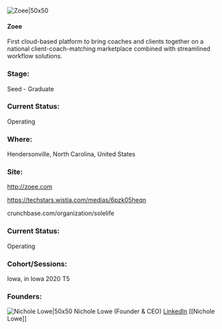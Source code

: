 

![Zoee|50x50](https://apimg.techstars.com/connect/images/image_files/614a1710bf114b315abbbd33/original/mstile-310x310.png)

#### Zoee
First cloud-based platform to bring coaches and clients together on a national client-coach-matching marketplace combined with streamlined workflow solutions.

### Stage: 
Seed - Graduate 

### Current Status: 
Operating

### Where:
Hendersonville, North Carolina, United States

### Site:
http://zoee.com

https://techstars.wistia.com/medias/6pzk05heqn

crunchbase.com/organization/solelife

### Current Status: 
Operating

### Cohort/Sessions: 
Iowa, in Iowa 2020 T5

### Founders: 

![Nichole Lowe|50x50](https://apimg.techstars.com/connect/images/image_files/5f240e4534a60d2f0a00015d/original/IMG_7800_Facetune_30-12-2019-01-27-03.JPG) Nichole Lowe (Founder & CEO) [LinkedIn](https://linkedin.com/in/nichole-lowe-1120489) [[Nichole Lowe]]


